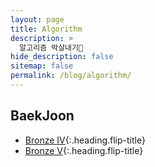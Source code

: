 ```yaml
---
layout: page
title: Algorithm
description: >
  알고리즘 박살내기🔗
hide_description: false
sitemap: false
permalink: /blog/algorithm/
---
```


## BaekJoon

- [Bronze IV]{:.heading.flip-title}
- [Bronze V]{:.heading.flip-title}

[Bronze IV]: /blog/algorithm/bronze-iv
[Bronze V]: /blog/algorithm/bronze-v